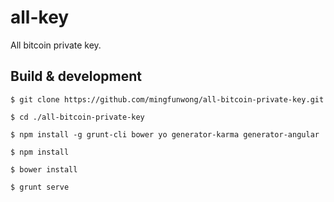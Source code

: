# all-key

All bitcoin private key.

## Build & development

`$ git clone https://github.com/mingfunwong/all-bitcoin-private-key.git`

`$ cd ./all-bitcoin-private-key`

`$ npm install -g grunt-cli bower yo generator-karma generator-angular`

`$ npm install`

`$ bower install`

`$ grunt serve`